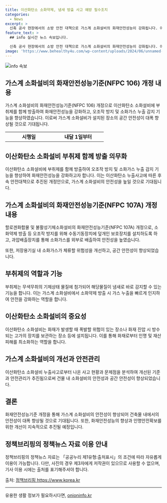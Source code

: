 ```yaml
---
title: 이산화탄소 소화약제, 냄새 방출 사고 예방 필수조치
categories:
  - News
excerpt: >
  신축 공사 현장에서의 소방 안전 대책으로 가스계 소화설비의 화재안전성능이 강화됩니다. 이제 이산화탄소 소화설비는 부취제를 함께 방출하게 되며, 누출사고를 사전에 감지할 수 있는 기능을 갖추게 됩니다. 소방청은 과거 사고를 분석하고 전문가들의 의견을 수렴하여 이러한 개선안을 마련했습니다. 이로써 건물 내 소화설비가 있는 곳의 안전성이 대폭 향상될 것으로 기대됩니다. (157자)
feature_text: >
  ## info 실시간 뉴스 속보입니다.

  신축 공사 현장에서의 소방 안전 대책으로 가스계 소화설비의 화재안전성능이 강화됩니다. 이제 이산화탄소 소화설비는 부취제를 함께 방출하게 되며, 누출사고를 사전에 감지할 수 있는 기능을 갖추게 됩니다. 소방청은 과거 사고를 분석하고 전문가들의 의견을 수렴하여 이러한 개선안을 마련했습니다. 이로써 건물 내 소화설비가 있는 곳의 안전성이 대폭 향상될 것으로 기대됩니다. (157자)
image: 'https://www.behealthy4u.com/wp-content/uploads/2024/06/unnamed-file.png'
---
```


<p><img src="https://www.behealthy4u.com/wp-content/uploads/2024/06/unnamed-file.png" alt="info 속보" /></p>

<h2 data-ke-size="size26">가스계 소화설비의 화재안전성능기준(NFPC 106) 개정 내용</h2>

<p data-ke-size="size16">가스계 소화설비의 화재안전성능기준(NFPC 106) 개정으로 이산화탄소 소화설비에 부취제를 함께 방출하여 화재안전성능을 강화하고, 오조작 방지 및 소화가스 누출 감지 기능을 향상하였습니다. 이로써 가스계 소화설비가 설치된 장소의 공간 안전성이 대폭 향상될 것으로 기대됩니다.</p>

<table>
  <colgroup>
    <col width="152" />
    <col width="165" />
  </colgroup>
  <tbody>
    <tr>
      <td style="text-align: center; height: 17px;"><b>시행일</b></td>
      <td style="text-align: center; height: 17px;"><b>내달 1일부터</b></td>
    </tr>
  </tbody>
</table>

<h2 data-ke-size="size26">이산화탄소 소화설비 부취제 함께 방출 의무화</h2>

<p data-ke-size="size16">이산화탄소 소화설비에 부취제를 함께 방출하여 오조작 방지 및 소화가스 누출 감지 기능을 향상하여 화재안전성능을 강화하고자 합니다. 이는 이산화탄소 누출사고에 따른 후속 안전대책으로 추진된 개정안으로, 가스계 소화설비의 안전성을 높일 것으로 기대됩니다.</p>

<h2 data-ke-size="size26">가스계 소화설비의 화재안전성능기준(NFPC 107A) 개정 내용</h2>

<p data-ke-size="size16">할로겐화합물 및 불활성기체소화설비의 화재안전성능기준(NFPC 107A) 개정으로, 소화약제 방출 등 오조작 방지를 위해 수동기동장치에 덮개인 보호장치를 설치하도록 하고, 과압배출장치를 통해 소화가스를 외부로 배출하여 안전성을 높였습니다.</p>

<p data-ke-size="size16">또한, 저장용기실 내 소화가스가 체류할 위험성을 개선하고, 공간 안전성이 향상되었습니다.</p>

<h2 data-ke-size="size26">부취제의 역할과 기능</h2>

<p data-ke-size="size16">부취제는 무색무취의 기체상태 물질에 첨가되어 해당물질이 냄새로 바로 감지할 수 있는 기능을 합니다. 이는 가스계 소화설비에서 소화약제 방출 시 가스 누출을 빠르게 인지하여 안전을 강화하는 역할을 합니다.</p>

<h2 data-ke-size="size26">이산화탄소 소화설비의 중요성</h2>

<p data-ke-size="size16">이산화탄소 소화설비는 화재가 발생할 때 폭발할 위험이 있는 장소나 화재 진압 시 방수되는 고가의 장치를 보관하는 장소 등에 설치됩니다. 이를 통해 화재로부터 인명 및 재산 피해를 최소화하는 역할을 합니다.</p>

<h2 data-ke-size="size26">가스계 소화설비의 개선과 안전관리</h2>

<p data-ke-size="size16">이산화탄소 소화설비 누출사고로부터 나온 사고 현황과 문제점을 분석하여 개선된 기준과 안전관리가 추진됨으로써 건물 내 소화설비의 안전성과 공간 안전성이 향상되었습니다.</p>

<h2 data-ke-size="size26">결론</h2>

<p data-ke-size="size16">화재안전성능기준 개정을 통해 가스계 소화설비의 안전성이 향상되어 건축물 내에서의 안전성이 대폭 향상될 것으로 기대됩니다. 또한, 화재안전성능의 향상과 인명안전확보를 위한 개선이 지속적으로 추진될 예정입니다.</p>

<h2>정책브리핑의 정책뉴스 자료 이용 안내</h2>

<p data-ke-size="size16">정책브리핑의 정책뉴스 자료는 「공공누리 제1유형:출처표시」의 조건에 따라 자유롭게 이용이 가능합니다. 다만, 사진의 경우 제3자에게 저작권이 있으므로 사용할 수 없으며, 기사 이용 시에는 출처를 표기해주셔야 합니다.</p>

<p data-ke-size="size16">출처: <a href="https://www.korea.kr">정책브리핑 https://www.korea.kr</a></p>

<hr />
유용한 생활 정보가 필요하시다면, <a href="https://onioninfo.kr" rel="dofollow">onioninfo.kr</a>


